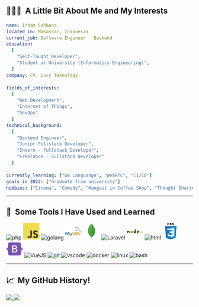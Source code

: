 <h2> 👨🏻‍💻 &nbsp;A Little Bit About Me and My Interests</h2>

```yaml
name: Irham Sahbana
located_in: Makassar, Indonesia
current_job: Software Engineer - Backend
education:
  [
    "Self-Taught Developer",
    "Student at University (Informatics Engineering)",
  ]
company: CV. Lucy Teknology

fields_of_interests:
  [
    "Web Development",
    "Internet of Things",
    "DevOps"
  ]
technical_background:
  [
    "Backend Engineer",
    "Junior Fullstack Developer",
    "Intern - Fullstack Developer",
    "Freelance - Fullstack Developer"
  ]
  
currently_learning: ["Go Languange", "WebRTC", "CI/CD"]
goals_in_2022: ["Graduate from university"]
hobbies: ["Cinema", "Comedy", "Hangout in Coffee Shop", "Thought Sharing", "Book"]
```
  
---  
  
<h2> 🚀 &nbsp;Some Tools I Have Used and Learned</h2>
<p align="left">
<img src="https://cdn.jsdelivr.net/gh/devicons/devicon/icons/php/php-original.svg" alt="php" width="45" height="45"/>
<img src="https://raw.githubusercontent.com/devicons/devicon/master/icons/javascript/javascript-original.svg" alt="javascript" width="45" height="45" />
<img src="https://www.vectorlogo.zone/logos/golang/golang-icon.svg" alt="golang" width="45" height="45"/>
<img src="https://raw.githubusercontent.com/devicons/devicon/master/icons/mysql/mysql-original-wordmark.svg" alt="mysql" width="45" height="45" />
<img src="https://raw.githubusercontent.com/devicons/devicon/master/icons/mongodb/mongodb-original.svg" alt="mongodb" width="45" height="45" />
<img src="https://cdn.jsdelivr.net/gh/devicons/devicon/icons/laravel/laravel-plain-wordmark.svg" alt="Laravel" width="45" height="45"/>
<img src="https://raw.githubusercontent.com/devicons/devicon/master/icons/nodejs/nodejs-original-wordmark.svg" alt="nodejs" width="45" height="45" />
<img src="https://cdn.jsdelivr.net/gh/devicons/devicon/icons/html5/html5-original.svg" alt="html" width="45" height="45"/>
<img src="https://raw.githubusercontent.com/devicons/devicon/master/icons/css3/css3-original-wordmark.svg" alt="css3" width="45" height="45" />
<img src="https://raw.githubusercontent.com/devicons/devicon/master/icons/bootstrap/bootstrap-plain.svg" alt="bootstrap" width="45" height="45" />
<img src="https://cdn.jsdelivr.net/gh/devicons/devicon/icons/vuejs/vuejs-original-wordmark.svg" alt="VueJS" width="45" height="45"/>
<img src="https://cdn.jsdelivr.net/gh/devicons/devicon/icons/git/git-original.svg" alt="git" width="45" height="45"/>
<img src="https://cdn.jsdelivr.net/gh/devicons/devicon/icons/vscode/vscode-original.svg" alt="vscode" width="45" height="45"/>
<img src="https://cdn.jsdelivr.net/gh/devicons/devicon/icons/docker/docker-original.svg" alt="docker" width="45" height="45"/>
<img src="https://cdn.jsdelivr.net/gh/devicons/devicon/icons/linux/linux-original.svg" alt="linux" width="45" height="45"/>       
<img src="https://cdn.jsdelivr.net/gh/devicons/devicon/icons/bash/bash-original.svg" alt="bash" width="45" height="45"/>
</p>

---

<h2> 📈 &nbsp;My GitHub History!</h2>
<a href="https://github.com/irhamsahbana">
  <img height="180em" src="https://github-readme-stats.vercel.app/api?username=irhamsahbana&theme=noctis_minimus&show_icons=true" />
  <img height="180em" src="https://github-readme-stats.vercel.app/api/top-langs/?username=irhamsahbana&theme=noctis_minimus&layout=compact" />
</a>
